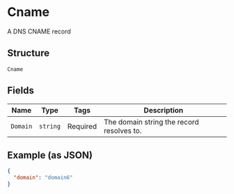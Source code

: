 
# Cname

A DNS CNAME record

## Structure

`Cname`

## Fields

| Name | Type | Tags | Description |
|  --- | --- | --- | --- |
| `Domain` | `string` | Required | The domain string the record resolves to. |

## Example (as JSON)

```json
{
  "domain": "domain6"
}
```

